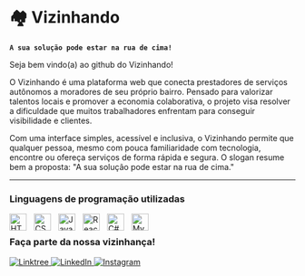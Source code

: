 # 🏘️ **Vizinhando**

**`A sua solução pode estar na rua de cima!`**

Seja bem vindo(a) ao github do Vizinhando! 

O Vizinhando é uma plataforma web que conecta prestadores de serviços autônomos a moradores de seu próprio bairro. Pensado para valorizar talentos locais e promover a economia colaborativa, o projeto visa resolver a dificuldade que muitos trabalhadores enfrentam para conseguir visibilidade e clientes.

Com uma interface simples, acessível e inclusiva, o Vizinhando permite que qualquer pessoa, mesmo com pouca familiaridade com tecnologia, encontre ou ofereça serviços de forma rápida e segura. O slogan resume bem a proposta: "A sua solução pode estar na rua de cima."

---

###  Linguagens de programação utilizadas

<img 
    align="left" 
    alt="HTML"
    title="HTML" 
    width="30px" 
    style="padding-right: 10px;" 
    src="https://cdn.jsdelivr.net/gh/devicons/devicon@latest/icons/html5/html5-original.svg" 
/>
<img 
    align="left" 
    alt="CSS" 
    title="CSS"
    width="30px" 
    style="padding-right: 10px;" 
    src="https://cdn.jsdelivr.net/gh/devicons/devicon@latest/icons/css3/css3-original.svg" 
/>
<img 
    align="left" 
    alt="JavaScript" 
    title="JavaScript"
    width="30px" 
    style="padding-right: 10px;" 
    src="https://cdn.jsdelivr.net/gh/devicons/devicon@latest/icons/javascript/javascript-original.svg" 
/>

<img 
    align="left" 
    alt="React"
    title="React" 
    width="30px" 
    style="padding-right: 10px;" 
    src="https://cdn.jsdelivr.net/gh/devicons/devicon@latest/icons/react/react-original.svg" 
/>

<img 
    align="left" 
    alt="C#" 
    title="C#" 
    width="30px" 
    style="padding-right: 10px;" 
    src="https://cdn.jsdelivr.net/gh/devicons/devicon@latest/icons/csharp/csharp-original.svg" 
/>

<img 
    align="left" 
    alt="MySQL" 
    title="MySQL" 
    width="30px" 
    style="padding-right: 10px;" 
    src="https://cdn.jsdelivr.net/gh/devicons/devicon@latest/icons/mysql/mysql-original.svg" 
/>
<br/>

<h3 align="left">Faça parte da nossa vizinhança!</h3>

<p>
  <a href="https://linktr.ee/Vizinhando.web?utm_source=linktree_admin_share">
    <img src="https://img.shields.io/badge/-Linktree-200C80?style=for-the-badge&logo=microsoft-outlook&logoColor=FFFFFF" alt="Linktree" />
  </a>
  <a href="https://www.linkedin.com/in/laura-roberto/">
    <img src="https://img.shields.io/badge/-LinkedIn-200C80?style=for-the-badge&logo=linkedin&logoColor=FFFFFF" alt="LinkedIn" />
  </a>
  <a href="https://www.instagram.com/laura_rps_/">
    <img src="https://img.shields.io/badge/-Instagram-200C80?style=for-the-badge&logo=instagram&logoColor=FFFFFF" alt="Instagram" />
  </a>
</p>
<br/>
